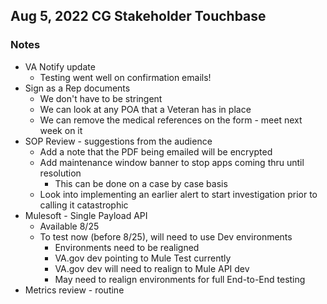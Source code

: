 ## Aug 5, 2022 CG Stakeholder Touchbase

### Notes

- VA Notify update
     - Testing went well on confirmation emails!
- Sign as a Rep documents
     - We don't have to be stringent
     - We can look at any POA that a Veteran has in place
     - We can remove the medical references on the form - meet next week on it
- SOP Review - suggestions from the audience
     - Add a note that the PDF being emailed will be encrypted
     - Add maintenance window banner to stop apps coming thru until resolution
          - This can be done on a case by case basis
     - Look into implementing an earlier alert to start investigation prior to calling it catastrophic
- Mulesoft - Single Payload API
     - Available 8/25
     - To test now (before 8/25), will need to use Dev environments 
          - Environments need to be realigned
          - VA.gov dev pointing to Mule Test currently
          - VA.gov dev will need to realign to Mule API dev
          - May need to realign environments for full End-to-End testing
- Metrics review - routine


